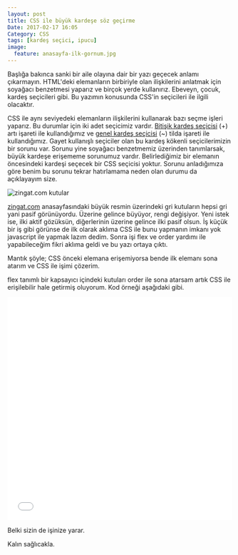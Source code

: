 ```yaml
---
layout: post
title: CSS ile büyük kardeşe söz geçirme
Date: 2017-02-17 16:05
Category: CSS
tags: [kardeş seçici, ipucu]
image:
  feature: anasayfa-ilk-gornum.jpg
---
```


Başlığa bakınca sanki bir aile olayına dair bir yazı geçecek anlamı çıkarmayın. HTML'deki elemanların birbiriyle olan ilişkilerini anlatmak için soyağacı benzetmesi yaparız ve birçok yerde kullanırız. Ebeveyn, çocuk, kardeş seçicileri gibi. Bu yazımın konusunda CSS'in seçicileri ile ilgili olacaktır.

CSS ile aynı seviyedeki elemanların ilişkilerini kullanarak bazı seçme işleri yaparız.  Bu durumlar için iki adet seçicimiz vardır. [Bitişik kardeş seçicisi](https://fatihhayrioglu.com/xhtml-sayfa-yapisi-ve-css-kullanimi/) (+) artı işareti ile kullandığımız ve [genel kardeş seçicisi](https://fatihhayrioglu.com/css3-secicileri/) (~) tilda işareti ile kullandığımız. Gayet kullanışlı seçiciler olan bu kardeş kökenli seçicilerimizin bir sorunu var. Sorunu yine soyağacı benzetmemiz üzerinden tanımlarsak, büyük kardeşe erişememe sorunumuz vardır. Belirlediğimiz bir elemanın öncesindeki kardeşi seçecek bir CSS seçicisi yoktur. Sorunu anladığımıza göre benim bu sorunu tekrar hatırlamama neden olan durumu da açıklayayım size.

![zingat.com kutular](https://fatihhayrioglu.com/images/anasayfa-kutular.jpg)

[zingat.com](https://www.zingat.com) anasayfasındaki büyük resmin üzerindeki gri kutuların hepsi gri yani pasif görünüyordu. Üzerine gelince büyüyor, rengi değişiyor. Yeni istek ise, ilki aktif gözüksün, diğerlerinin üzerine gelince ilki pasif olsun.  İş küçük bir iş gibi görünse de ilk olarak aklıma CSS ile bunu yapmanın imkanı yok javascript ile yapmak lazım dedim. Sonra işi flex ve order yardımı ile yapabileceğim fikri aklıma geldi ve bu yazı ortaya çıktı.

Mantık şöyle; CSS önceki elemana erişemiyorsa bende ilk elemanı sona atarım ve CSS ile işimi çözerim.

flex tanımlı bir kapsayıcı içindeki kutuları order ile sona atarsam artık CSS ile erişilebilir hale getirmiş oluyorum. Kod örneği aşağıdaki gibi.

<iframe height='500' scrolling='no' title='YZEKMz' src='//codepen.io/fatihhayri/embed/YZEKMz/?height=500&theme-id=13521&default-tab=css,result&embed-version=2' frameborder='no' allowtransparency='true' allowfullscreen='true' style='width: 100%;'>
</iframe>

Belki sizin de işinize yarar.

Kalın sağlıcakla.